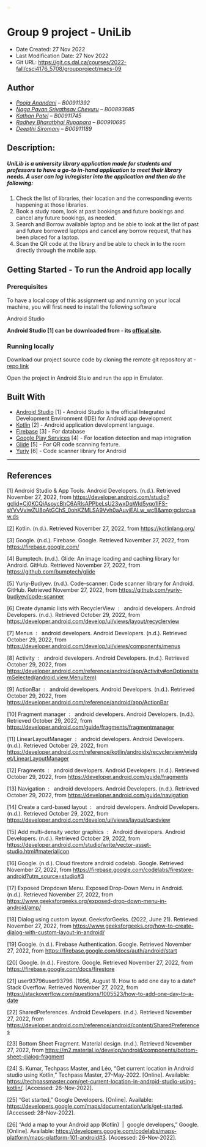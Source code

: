 <img
  src="app/src/main/res/drawable-v24/app_logo_icon.png"
  alt="Alt text"
  title="Unilib"
  style="display: inline-block; margin: 0 auto; max-width: 10px; max-height: 10px">

# Group 9 project - UniLib

- Date Created: 27 Nov 2022
- Last Modification Date: 27 Nov 2022
- Git URL: <https://git.cs.dal.ca/courses/2022-fall/csci4176_5708/groupproject/macs-09>

## Author

- *[Pooja Anandani](mailto:pooja.anandani@dal.ca) – B00911392*
- *[Naga Pavan Srivathsav Chevuru](mailto:ng490417@dal.ca) – B00893685*
- *[Kathan Patel](mailto:kt637608@dal.ca) – B00911745*
- *[Radhey Bharatbhai Rupapara](mailto:rd824260@dal.ca) – B00910695*
- *[Deepthi Siromani](mailto:dp399179@dal.ca) – B00911189*

## Description: 
##### UniLib is a university library application made for students and professors to have a go-to in-hand application to meet their library needs. A user can log in/register into the application and then do the following: 
1. Check the list of libraries, their location and the corresponding events happening at those libraries.
2. Book a study room, look at past bookings and future bookings and cancel any future bookings, as needed.
3. Search and Borrow available laptop and be able to look at the list of past and future borrowed laptops and cancel any borrow request, that has been placed for a laptop.
4. Scan the QR code at the library and be able to check in to the room directly through the mobile app. 

## Getting Started - To run the Android app locally

### Prerequisites

To have a local copy of this assignment up and running on your local machine, you will first need to install the following software


Android Studio


**Android Studio [1] can be downloaded from - its [offical site](https://developer.android.com/studio?gclid=Cj0KCQiAsoycBhC6ARIsAPPbeLsU23wxDqWId5yqo1lFS-sYVvVviwZU8oAtGChS_0ohKZMLSA9Vvh0aAuvjEALw_wcB&gclsrc=aw.ds).**

### Running locally

Download our project source code by cloning the remote git repository at - [repo link](https://git.cs.dal.ca/courses/2022-fall/csci4176_5708/groupproject/macs-09)

Open the project in Android Stuio and run the app in Emulator.

## Built With

- [Android Studio](https://developer.android.com/studio/intro) [1] - Android Studio is the official Integrated Development Environment (IDE) for Android app development
- [Kotlin](https://kotlinlang.org/) [2] - Android application development language.
- [Firebase](https://firebase.google.com/) [3] - For database
- [Google Play Services](https://developers.google.com/android/guides/setup) [4] - For location detection and map integration
- [Glide](https://github.com/bumptech/glide) [5] - For QR code scanning feature.
- [Yuriy](https://github.com/yuriy-budiyev/code-scanner) [6] - Code scanner library for Android

---

## References

[1] Android Studio &amp; App Tools. Android Developers. (n.d.). Retrieved November 27, 2022, from https://developer.android.com/studio?gclid=Cj0KCQiAsoycBhC6ARIsAPPbeLsU23wxDqWId5yqo1lFS-sYVvVviwZU8oAtGChS_0ohKZMLSA9Vvh0aAuvjEALw_wcB&amp;gclsrc=aw.ds

[2] Kotlin. (n.d.). Retrieved November 27, 2022, from https://kotlinlang.org/

[3] Google. (n.d.). Firebase. Google. Retrieved November 27, 2022, from https://firebase.google.com/ 

[4] Bumptech. (n.d.). Glide: An image loading and caching library for Android. GitHub. Retrieved November 27, 2022, from https://github.com/bumptech/glide

[5] Yuriy-Budiyev. (n.d.). Code-scanner: Code scanner library for Android. GitHub. Retrieved November 27, 2022, from https://github.com/yuriy-budiyev/code-scanner

[6] Create dynamic lists with RecyclerView &nbsp;: &nbsp; android developers. Android Developers. (n.d.). Retrieved October 29, 2022, from https://developer.android.com/develop/ui/views/layout/recyclerview

[7] Menus &nbsp;: &nbsp; android developers. Android Developers. (n.d.). Retrieved October 29, 2022, from https://developer.android.com/develop/ui/views/components/menus

[8] Activity &nbsp;: &nbsp; android developers. Android Developers. (n.d.). Retrieved October 29, 2022, from https://developer.android.com/reference/android/app/Activity#onOptionsItemSelected(android.view.MenuItem)

[9] ActionBar &nbsp;: &nbsp; android developers. Android Developers. (n.d.). Retrieved October 29, 2022, from https://developer.android.com/reference/android/app/ActionBar

[10] Fragment manager &nbsp;: &nbsp; android developers. Android Developers. (n.d.). Retrieved October 29, 2022, from https://developer.android.com/guide/fragments/fragmentmanager

[11] LinearLayoutManager &nbsp;: &nbsp; android developers. Android Developers. (n.d.). Retrieved October 29, 2022, from https://developer.android.com/reference/kotlin/androidx/recyclerview/widget/LinearLayoutManager

[12] Fragments &nbsp;: &nbsp; android developers. Android Developers. (n.d.). Retrieved October 29, 2022, from https://developer.android.com/guide/fragments

[13] Navigation &nbsp;: &nbsp; android developers. Android Developers. (n.d.). Retrieved October 29, 2022, from https://developer.android.com/guide/navigation

[14] Create a card-based layout &nbsp;: &nbsp; android developers. Android Developers. (n.d.). Retrieved October 29, 2022, from https://developer.android.com/develop/ui/views/layout/cardview

[15] Add multi-density vector graphics &nbsp;: &nbsp; Android developers. Android Developers. (n.d.). Retrieved October 29, 2022, from https://developer.android.com/studio/write/vector-asset-studio.html#materialicon 

[16] Google. (n.d.). Cloud firestore android codelab. Google. Retrieved November 27, 2022, from https://firebase.google.com/codelabs/firestore-android?utm_source=studio#3 

[17] Exposed Dropdown Menu. Exposed Drop-Down Menu in Android. (n.d.). Retrieved November 27, 2022, from https://www.geeksforgeeks.org/exposed-drop-down-menu-in-android/amp/ 

[18] Dialog using custom layout. GeeksforGeeks. (2022, June 21). Retrieved November 27, 2022, from https://www.geeksforgeeks.org/how-to-create-dialog-with-custom-layout-in-android/ 

[19] Google. (n.d.). Firebase Authentication. Google. Retrieved November 27, 2022, from https://firebase.google.com/docs/auth/android/start 

[20] Google. (n.d.). Firestore. Google. Retrieved November 27, 2022, from https://firebase.google.com/docs/firestore 

[21] user93796user93796. (1956, August 1). How to add one day to a date? Stack Overflow. Retrieved November 27, 2022, from https://stackoverflow.com/questions/1005523/how-to-add-one-day-to-a-date 

[22] SharedPreferences. Android Developers. (n.d.). Retrieved November 27, 2022, from https://developer.android.com/reference/android/content/SharedPreferences 

[23] Bottom Sheet Fragment. Material design. (n.d.). Retrieved November 27, 2022, from https://m2.material.io/develop/android/components/bottom-sheet-dialog-fragment

[24] S. Kumar, Techpass Master, and Léo, “Get current location in Android studio using Kotlin,” Techpass Master, 27-May-2022. [Online]. Available: https://techpassmaster.com/get-current-location-in-android-studio-using-kotlin/. [Accessed: 26-Nov-2022]. 

[25] “Get started,” Google Developers. [Online]. Available: https://developers.google.com/maps/documentation/urls/get-started. [Accessed: 28-Nov-2022].

[26] “Add a map to your Android app (Kotlin)  |  google developers,” Google. [Online]. Available: https://developers.google.com/codelabs/maps-platform/maps-platform-101-android#3. [Accessed: 26-Nov-2022]. 
